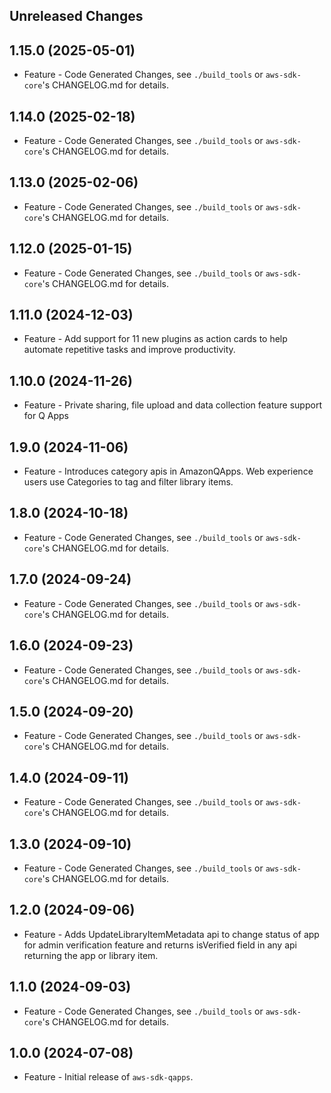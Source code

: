 Unreleased Changes
------------------

1.15.0 (2025-05-01)
------------------

* Feature - Code Generated Changes, see `./build_tools` or `aws-sdk-core`'s CHANGELOG.md for details.

1.14.0 (2025-02-18)
------------------

* Feature - Code Generated Changes, see `./build_tools` or `aws-sdk-core`'s CHANGELOG.md for details.

1.13.0 (2025-02-06)
------------------

* Feature - Code Generated Changes, see `./build_tools` or `aws-sdk-core`'s CHANGELOG.md for details.

1.12.0 (2025-01-15)
------------------

* Feature - Code Generated Changes, see `./build_tools` or `aws-sdk-core`'s CHANGELOG.md for details.

1.11.0 (2024-12-03)
------------------

* Feature - Add support for 11 new plugins as action cards to help automate repetitive tasks and improve productivity.

1.10.0 (2024-11-26)
------------------

* Feature - Private sharing, file upload and data collection feature support for Q Apps

1.9.0 (2024-11-06)
------------------

* Feature - Introduces category apis in AmazonQApps. Web experience users use Categories to tag and filter library items.

1.8.0 (2024-10-18)
------------------

* Feature - Code Generated Changes, see `./build_tools` or `aws-sdk-core`'s CHANGELOG.md for details.

1.7.0 (2024-09-24)
------------------

* Feature - Code Generated Changes, see `./build_tools` or `aws-sdk-core`'s CHANGELOG.md for details.

1.6.0 (2024-09-23)
------------------

* Feature - Code Generated Changes, see `./build_tools` or `aws-sdk-core`'s CHANGELOG.md for details.

1.5.0 (2024-09-20)
------------------

* Feature - Code Generated Changes, see `./build_tools` or `aws-sdk-core`'s CHANGELOG.md for details.

1.4.0 (2024-09-11)
------------------

* Feature - Code Generated Changes, see `./build_tools` or `aws-sdk-core`'s CHANGELOG.md for details.

1.3.0 (2024-09-10)
------------------

* Feature - Code Generated Changes, see `./build_tools` or `aws-sdk-core`'s CHANGELOG.md for details.

1.2.0 (2024-09-06)
------------------

* Feature - Adds UpdateLibraryItemMetadata api to change status of app for admin verification feature and returns isVerified field in any api returning the app or library item.

1.1.0 (2024-09-03)
------------------

* Feature - Code Generated Changes, see `./build_tools` or `aws-sdk-core`'s CHANGELOG.md for details.

1.0.0 (2024-07-08)
------------------

* Feature - Initial release of `aws-sdk-qapps`.


